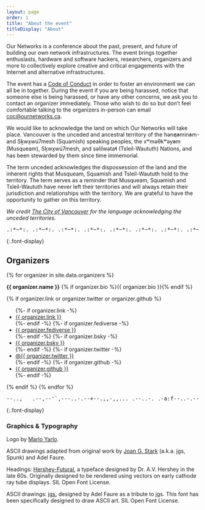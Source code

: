 ```yaml
---
layout: page
order: 1
title: "About the event"
titleDisplay: "About"
---
```


Our Networks is a conference about the past, present, and future of building our own network infrastructures. The event brings together enthusiasts, hardware and software hackers, researchers, organizers and more to collectively explore creative and critical engagements with the Internet and alternative infrastructures.

The event has a [Code of Conduct](/code-of-conduct/) in order to foster an environment we can all be in together. During the event if you are being harassed, notice that someone else is being harassed, or have any other concerns, we ask you to contact an organizer immediately. Those who wish to do so but don’t feel comfortable talking to the organizers in-person can email [coc@ournetworks.ca](mailto:coc@ournetworks.ca).

We would like to acknowledge the land on which Our Networks will take place. Vancouver is the unceded and ancestral territory of the <span class="font-bc-sans">hən̓q̓əmin̓əm̓</span> and <span class="font-bc-sans">Sḵwx̱wú7mesh</span> (Squamish) speaking peoples, the <span class="font-bc-sans">xʷməθkʷəy̓əm</span> (Musqueam), <span class="font-bc-sans">Sḵwx̱wú7mesh</span>, and <span class="font-bc-sans">səlilwətaɬ</span> (Tsleil-Waututh) Nations, and has been stewarded by them since time immemorial.

The term unceded acknowledges the dispossession of the land and the inherent rights that Musqueam, Squamish and Tsleil-Waututh hold to the territory. The term serves as a reminder that Musqueam, Squamish and Tsleil-Waututh have never left their territories and will always retain their jurisdiction and relationships with the territory. We are grateful to have the opportunity to gather on this territory.

_We credit [The City of Vancouver](https://vancouver.ca/people-programs/land-acknowledgement) for the language acknowledging the unceded territories._

<pre role="img" aria-label="ASCII divider" class="font-display-mono aliased text-10 inline-flex max-w-prose overflow-hidden w-100">
.:*~*:._.:*~*:._.:*~*:._.:*~*:._.:*~*:._.:*~*:._.:*~*:._.:*~*
</pre>

{:.font-display}

## Organizers

{% for organizer in site.data.organizers %}

  <p class="mb-05">
    <strong id="{{ organizer.organizerID }}">{{ organizer.name }}</strong>&nbsp;{% if organizer.bio %}{{ organizer.bio }}{% endif %}
  </p>
  {% if organizer.link or organizer.twitter or organizer.github %}
  <ul class="flex flex-wrap p-0 mb-2 gap-4 list-none text-base">
    {%- if organizer.link -%}<li class="bio-sm-list-item"><a href="https://{{ organizer.link }}" target="_blank" rel="noopener" data-proofer-ignore>{{ organizer.link }}</a></li>{%- endif -%}
    {%- if organizer.fediverse -%}<li class="bio-sm-list-item"><a href="https://{{ organizer.fediverseLink }}" target="_blank" rel="noopener">{{ organizer.fediverse }}</a></li>{%- endif -%}
    {%- if organizer.bsky -%}<li class="bio-sm-list-item"><a href="https://bsky.app/profile/{{ organizer.bsky }}" target="_blank" rel="noopener">{{ organizer.bsky }}</a></li>{%- endif -%}
    {%- if organizer.twitter -%}<li class="bio-sm-list-item"><a href="https://twitter.com/{{ organizer.twitter }}" target="_blank" rel="noopener">@{{ organizer.twitter }}</a></li>{%- endif -%}
    {%- if organizer.github -%}<li class="bio-sm-list-item"><a href="https://github.com/{{ organizer.github }}" target="_blank" rel="noopener">{{ organizer.github }}</a></li>{%- endif -%}
  </ul>
  {% endif %}
{% endfor %}

<pre role="img" aria-label="ASCII divider" class="font-display-mono aliased text-10 inline-flex max-w-prose overflow-hidden w-100">
--..,___.--,--'`,---..-.--+--.,,-,,..._.--..-._.-a:f--..-.--
</pre>

{:.font-display}

### Graphics & Typography

Logo by [Marlo Yarlo](https://www.instagram.com/marloyarlo/).

ASCII drawings adapted from original work by [Joan G. Stark](https://en.wikipedia.org/wiki/Joan_Stark) (a.k.a. jgs, Spunk) and Adel Faure.

Headings: [Hershey-Futural](https://gitlab.com/swrs/hershey-futural), a typeface designed by Dr. A.V. Hershey in the late 60s. Originally designed to be rendered using vectors on early cathode ray tube displays. SIL Open Font License.

ASCII drawings: [jgs](https://gitlab.com/velvetyne/jgs/-/tree/main), designed by Adel Faure as a tribute to jgs. This font has been specifically designed to draw ASCII art. SIL Open Font License.

